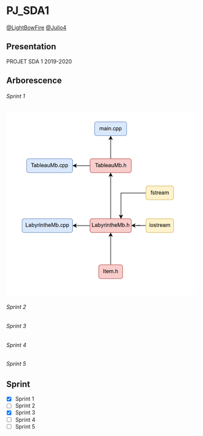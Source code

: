 # PJ_SDA1

[@LightBowFire](https://github.com/LightBowFire)
[@Julio4](https://github.com/julio4)

## Presentation

PROJET SDA 1
2019-2020

## Arborescence

###### Sprint 1

![alt text](/screens/sp1.PNG)

###### Sprint 2

###### Sprint 3

###### Sprint 4

###### Sprint 5

## Sprint

- [x] Sprint 1
- [ ] Sprint 2
- [x] Sprint 3
- [ ] Sprint 4
- [ ] Sprint 5
